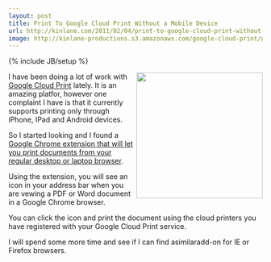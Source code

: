 ```yaml
---
layout: post
title: Print To Google Cloud Print Without a Mobile Device
url: http://kinlane.com/2011/02/04/print-to-google-cloud-print-without-mobile-device/
image: http://kinlane-productions.s3.amazonaws.com/google-cloud-print/google-cloud-print.png
---
```

{% include JB/setup %}
<p>
     <a href="https://chrome.google.com/extensions/detail/ffaifmgpcdjedlffbhenaloimajbdkfg?hl=en" target="_blank"><img src="http://kinlane-productions.s3.amazonaws.com/google-cloud-print/google-cloud-print.png"  width="250" align="right" /></a>I have been doing a lot of work with <a href="http://code.google.com/apis/cloudprint/docs/overview.html" target="_blank">Google Cloud Print</a> lately. It is an amazing platfor, however one complaint I have is that it currently supports printing only through iPhone, IPad and Android devices.
</p>

<p>
     So I started looking and I found a <a href="https://chrome.google.com/extensions/detail/ffaifmgpcdjedlffbhenaloimajbdkfg?hl=en" target="_blank">Google Chrome extension that will let you print documents from your regular desktop or laptop browser</a>.
</p>

<p>
     Using the extension, you will see an icon in your address bar when you are vewing a PDF or Word document in a Google Chrome browser.
</p>

<p>
     You can click the icon and print the document using the cloud printers you have registered with your Google Cloud Print service.
</p>

<p>
     I will spend some more time and see if I can find asimilaradd-on for IE or Firefox browsers.
</p>